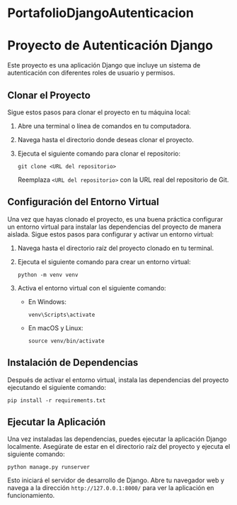 # PortafolioDjangoAutenticacion

# Proyecto de Autenticación Django

Este proyecto es una aplicación Django que incluye un sistema de autenticación con diferentes roles de usuario y permisos.

## Clonar el Proyecto

Sigue estos pasos para clonar el proyecto en tu máquina local:

1. Abre una terminal o línea de comandos en tu computadora.
2. Navega hasta el directorio donde deseas clonar el proyecto.
3. Ejecuta el siguiente comando para clonar el repositorio:

   ```
   git clone <URL del repositorio>
   ```

   Reemplaza `<URL del repositorio>` con la URL real del repositorio de Git.

## Configuración del Entorno Virtual

Una vez que hayas clonado el proyecto, es una buena práctica configurar un entorno virtual para instalar las dependencias del proyecto de manera aislada. Sigue estos pasos para configurar y activar un entorno virtual:

1. Navega hasta el directorio raíz del proyecto clonado en tu terminal.
2. Ejecuta el siguiente comando para crear un entorno virtual:

   ```
   python -m venv venv
   ```

3. Activa el entorno virtual con el siguiente comando:

   - En Windows:

     ```
     venv\Scripts\activate
     ```

   - En macOS y Linux:

     ```
     source venv/bin/activate
     ```

## Instalación de Dependencias

Después de activar el entorno virtual, instala las dependencias del proyecto ejecutando el siguiente comando:

```
pip install -r requirements.txt
```

## Ejecutar la Aplicación

Una vez instaladas las dependencias, puedes ejecutar la aplicación Django localmente. Asegúrate de estar en el directorio raíz del proyecto y ejecuta el siguiente comando:

```
python manage.py runserver
```

Esto iniciará el servidor de desarrollo de Django. Abre tu navegador web y navega a la dirección `http://127.0.0.1:8000/` para ver la aplicación en funcionamiento.

